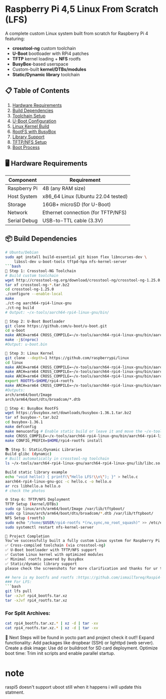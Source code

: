 # Raspberry Pi 4,5 Linux From Scratch (LFS)

A complete custom Linux system built from scratch for Raspberry Pi 4 featuring:
- **crosstool-ng** custom toolchain
- **U-Boot** bootloader with RPi4 patches
- **TFTP** kernel loading + **NFS** rootfs
- **BusyBox**-based userspace
- Custom-built **kernel/DTBs/modules**
- **Static/Dynamic library** toolchain

## 📋 Table of Contents
1. [Hardware Requirements](#-hardware-requirements)
2. [Build Dependencies](#-build-dependencies)
3. [Toolchain Setup](#-step-1-crosstool-ng-toolchain)
4. [U-Boot Configuration](#-step-2-u-boot-bootloader)
5. [Linux Kernel Build](#-step-3-linux-kernel)
6. [RootFS with BusyBox](#-step-4-busybox-rootfs)
7. [Library Support](#-step-5-staticdynamic-libraries)
8. [TFTP/NFS Setup](#-step-6-tftpnfs-deployment)
9. [Boot Process](#-booting-the-system)

## 🖥️ Hardware Requirements
| Component       | Requirement                         |
|-----------------|-------------------------------------|
| Raspberry Pi    | 4B (any RAM size)                   |
| Host System     | x86_64 Linux (Ubuntu 22.04 tested)  |
| Storage         | 16GB+ microSD (for U-Boot)          |
| Network         | Ethernet connection (for TFTP/NFS)   |
| Serial Debug    | USB-to-TTL cable (3.3V)             |

## 📦 Build Dependencies
```bash
# Ubuntu/Debian
sudo apt install build-essential git bison flex libncurses-dev \
    libssl-dev u-boot-tools tftpd-hpa nfs-kernel-server
```bash
🔨 Step 1: Crosstool-NG Toolchain
# Build custom toolchain
wget http://crosstool-ng.org/download/crosstool-ng/crosstool-ng-1.25.0.tar.bz2
tar xf crosstool-ng-*.tar.bz2
cd crosstool-ng-1.25.0
./configure --enable-local
make
./ct-ng aarch64-rpi4-linux-gnu
./ct-ng build
# Output: ~/x-tools/aarch64-rpi4-linux-gnu/bin/

🚀 Step 2: U-Boot Bootloader
git clone https://github.com/u-boot/u-boot.git
cd u-boot
make ARCH=arm64 CROSS_COMPILE=~/x-tools/aarch64-rpi4-linux-gnu/bin/aarch64-rpi4-linux-gnu- rpi_4_defconfig
make -j$(nproc)
#Output: u-boot.bin

🐧 Step 3: Linux Kernel
git clone --depth=1 https://github.com/raspberrypi/linux
cd linux
make ARCH=arm64 CROSS_COMPILE=~/x-tools/aarch64-rpi4-linux-gnu/bin/aarch64-rpi4-linux-gnu- bcm2711_defconfig
make ARCH=arm64 CROSS_COMPILE=~/x-tools/aarch64-rpi4-linux-gnu/bin/aarch64-rpi4-linux-gnu- menuconfig # Customize
make ARCH=arm64 CROSS_COMPILE=~/x-tools/aarch64-rpi4-linux-gnu/bin/aarch64-rpi4-linux-gnu- -j$(nproc) Image modules dtbs
export ROOTFS=$HOME/rpi4-rootfs
make ARCH=arm64 CROSS_COMPILE=~/x-tools/aarch64-rpi4-linux-gnu/bin/aarch64-rpi4-linux-gnu- INSTALL_MOD_PATH=$ROOTFS modules_install
#Outputs:
arch/arm64/boot/Image
arch/arm64/boot/dts/broadcom/*.dtb

📂 Step 4: BusyBox RootFS
wget https://busybox.net/downloads/busybox-1.36.1.tar.bz2
tar xf busybox-*.tar.bz2
cd busybox-1.36.1
make defconfig
make menuconfig # Enable static build or leave it and move the ~/x-tools/aarch64-rpi4-linux-gnu/aarch64-rpi4-linux-gnu/sysroot/ld* so it will need it
make CROSS_COMPILE=~/x-tools/aarch64-rpi4-linux-gnu/bin/aarch64-rpi4-linux-gnu- -j$(nproc)
make CONFIG_PREFIX=$HOME/rpi4-rootfs install

📚 Step 5: Static/Dynamic Libraries
Build glibc (dynamic)
# Built automatically in crosstool-ng toolchain
ls ~/x-tools/aarch64-rpi4-linux-gnu/aarch64-rpi4-linux-gnu/lib/libc.so.6

Build static library example
echo "void hello() { printf(\"Hello LFS!\\n\"); }" > hello.c
aarch64-rpi4-linux-gnu-gcc -c hello.c -o hello.o
ar rcs libhello.a hello.o
# check the photos

🌐 Step 6: TFTP/NFS Deployment
TFTP Setup (kernel/DTBs)
sudo cp linux/arch/arm64/boot/Image /var/lib/tftpboot/
sudo cp linux/arch/arm64/boot/dts/broadcom/*.dtb /var/lib/tftpboot/
NFS Setup (rootfs)
sudo echo "/home/$USER/rpi4-rootfs *(rw,sync,no_root_squash)" >> /etc/exports
sudo systemctl restart nfs-kernel-server

🎉 Project Completion
You’ve successfully built a fully custom Linux system for Raspberry Pi 4 from scratch! This includes:
✅ Cross-compiled toolchain (via crosstool-ng)
✅ U-Boot bootloader with TFTP/NFS support
✅ Custom Linux kernel with optimized modules
✅ Minimal rootfs powered by BusyBox
✅ Static/dynamic library support
please check the screenshots for more clarification and thanks for ur time.

## here is my bootfs and rootfs :https://github.com/ismailTareq/Raspi4-complete-tested-image/releases
### For LFS:
```bash
git lfs pull
tar -xJvf rpi4_bootfs.tar.xz
tar -xJvf rpi4_rootfs.tar.xz
```

### For Split Archives:
```bash
cat rpi4_bootfs.tar.xz.* | xz -d | tar -xv
cat rpi4_rootfs.tar.xz.* | xz -d | tar -xv
```
🔄 Next Steps will be found in yocto part and project check it out!!
Expand functionality: Add packages like dropbear (SSH) or lighttpd (web server).
Create a disk image: Use dd or buildroot for SD card deployment.
Optimize boot time: Trim init scripts and enable parallel startup.

# note
raspi5 doesn't support uboot still when it happens i will update this statment.





